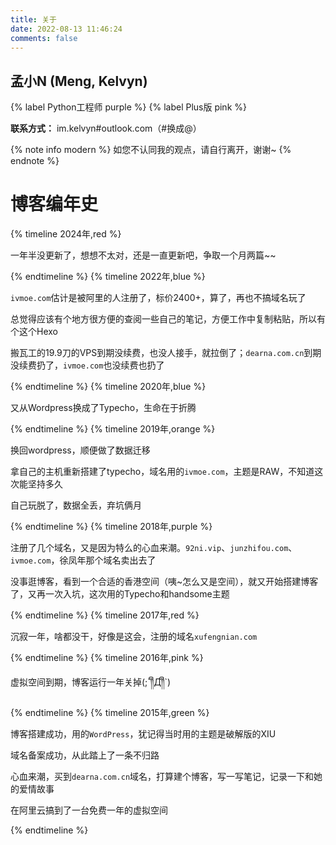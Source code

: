 ```yaml
---
title: 关于
date: 2022-08-13 11:46:24
comments: false
---
```


## 孟小N (Meng, Kelvyn)

{% label Python工程师 purple %} {% label Plus版 pink %}

**联系方式：** im.kelvyn#outlook.com（#换成@）

{% note info modern %}
如您不认同我的观点，请自行离开，谢谢~
{% endnote %}


# 博客编年史

{% timeline 2024年,red %}
<!-- timeline 09月 -->
一年半没更新了，想想不太对，还是一直更新吧，争取一个月两篇~~
<!-- endtimeline -->
{% endtimeline %}
{% timeline 2022年,blue %}
<!-- timeline 09月 -->
`ivmoe.com`估计是被阿里的人注册了，标价2400+，算了，再也不搞域名玩了
<!-- endtimeline -->
<!-- timeline 08月 -->
总觉得应该有个地方很方便的查阅一些自己的笔记，方便工作中复制粘贴，所以有个这个Hexo
<!-- endtimeline -->
<!-- timeline 06月 -->
搬瓦工的19.9刀的VPS到期没续费，也没人接手，就拉倒了；`dearna.com.cn`到期没续费扔了，`ivmoe.com`也没续费也扔了
<!-- endtimeline -->
{% endtimeline %}
{% timeline 2020年,blue %}
<!-- timeline 10月 -->
又从Wordpress换成了Typecho，生命在于折腾
<!-- endtimeline -->
{% endtimeline %}
{% timeline 2019年,orange %}
<!-- timeline 08月 -->
换回wordpress，顺便做了数据迁移
<!-- endtimeline -->
<!-- timeline 06月 -->
拿自己的主机重新搭建了typecho，域名用的`ivmoe.com`，主题是RAW，不知道这次能坚持多久
<!-- endtimeline -->
<!-- timeline 04月 -->
自己玩脱了，数据全丢，弃坑俩月
<!-- endtimeline -->
{% endtimeline %}
{% timeline 2018年,purple %}
<!-- timeline 06月 -->
注册了几个域名，又是因为特么的心血来潮。`92ni.vip`、`junzhifou.com`、`ivmoe.com`，徐凤年那个域名卖出去了
<!-- endtimeline -->
<!-- timeline 04月 -->
没事逛博客，看到一个合适的香港空间（咦~怎么又是空间），就又开始搭建博客了，又再一次入坑，这次用的Typecho和handsome主题
<!-- endtimeline -->
{% endtimeline %}
{% timeline 2017年,red %}
<!-- timeline 整年 -->
沉寂一年，啥都没干，好像是这会，注册的域名`xufengnian.com`
<!-- endtimeline -->
{% endtimeline %}
{% timeline 2016年,pink %}
<!-- timeline 05月 -->
虚拟空间到期，博客运行一年关掉(;´༎ຶД༎ຶ\`)
<!-- endtimeline -->
{% endtimeline %}
{% timeline 2015年,green %}
<!-- timeline 08月 -->
博客搭建成功，用的`WordPress`，犹记得当时用的主题是破解版的XIU
<!-- endtimeline -->
<!-- timeline 07月 -->
域名备案成功，从此踏上了一条不归路
<!-- endtimeline -->
<!-- timeline 05月 -->
心血来潮，买到`dearna.com.cn`域名，打算建个博客，写一写笔记，记录一下和她的爱情故事
<!-- endtimeline -->
<!-- timeline 05月 -->
在阿里云搞到了一台免费一年的虚拟空间
<!-- endtimeline -->
{% endtimeline %}